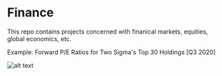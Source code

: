 # Finance

This repo contains projects concerned with finanical markets, equities, global economics, etc.

Example: Forward P/E Ratios for Two Sigma's Top 30 Holdings [Q3 2020]

![alt text](https://github.com/BrandonToushan/Finance/blob/master/images/two_sigma_PE.png)
